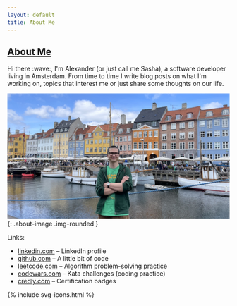 ```yaml
---
layout: default
title: About Me
---
```

<div class="row-fluid segment">
	<h2 class="small"><a href="{{ page.url }}">About Me</a></h2>
	<div>
		Hi there :wave:, I'm Alexander (or just call me Sasha), a software developer living in Amsterdam. From time to time I write blog posts on what I'm working on, topics that interest me or just share some thoughts on our life.
	</div>
</div>

![photo-of-me](/images/photo.jpg){: .about-image .img-rounded }

Links:

* [linkedin.com](https://linkedin.com/in/sashasyedin) – LinkedIn profile
* [github.com](https://github.com/sashasyedin) – A little bit of code
* [leetcode.com](https://leetcode.com/u/sashasyedin) – Algorithm problem-solving practice
* [codewars.com](https://codewars.com/users/sashasyedin) – Kata challenges (coding practice)
* [credly.com](https://www.credly.com/users/sashasyedin) – Certification badges

<div class="contacts">
	{% include svg-icons.html %}
</div>
